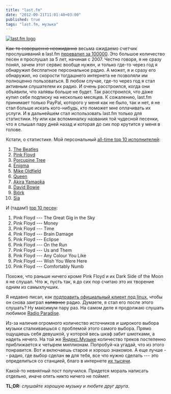 ```yaml
---
title: "last.fm"
date: "2012-09-21T11:01:40+03:00"
published: true
tags: "last.fm, музыка"
---
```


[![](http://a51056ce8d9b948fb69e-8de36eb37b2366f5a76a776c3dee0b32.r42.cf1.rackcdn.com/last.fm_logo.png "last.fm logo")](http://last.fm/)

~~Как-то совершенно неожиданно~~ весьма ожидаемо счетчик прослушиваний в last.fm [перевалил за 100000](http://www.last.fm/user/DikMax). Это большое количество песен я прослушал за 5 лет, начиная с 2007. Честно говоря, я не сразу понял, зачем этот сервис вообще нужен, и только где-то через год я обнаружил бесплатное персональное радио. А может, я и сразу его обнаружил, но скорости тогдашнего интернета не позволяли им полноценно пользоваться. В любом случае, где-то через год я стал активным слушателем их радио. И очень расстроился, когда они объявили, что халявы больше не будет. Так расстроился, что даже купил себе подписку на несколько месяцев. К сожалению, last.fm принимает только PayPal, которого у меня как не было, так и нет, я не стал больше искать кого-нибудь, кто поможет мне оплачивать их услуги. И в дальнейшем стал использовать last.fm только для статистики. Ну или как вспоминалку названия той чудесной песенки, что я слышал пару дней назад и которая до сих пор крутится у меня в голове.

Кстати, о статистике. Мой персональный [all-time top 10 исполнителей](http://www.last.fm/user/DikMax/charts?rangetype=overall&subtype=artists):

1. [The Beatles](http://www.last.fm/music/The+Beatles)
2. [Pink Floyd](http://www.last.fm/music/Pink+Floyd)
3. [Porcupine Tree](http://www.last.fm/music/Porcupine+Tree)
4. [Enigma](http://www.last.fm/music/Enigma)
5. [Mike Oldfield](http://www.last.fm/music/Mike+Oldfield)
6. [Queen](http://www.last.fm/music/Queen)
7. [Akira Yamaoka](http://www.last.fm/music/Akira+Yamaoka)
8. [David Bowie](http://www.last.fm/music/David+Bowie)
9. [Björk](http://www.last.fm/music/Bj%C3%B6rk)
10. [Sia](http://www.last.fm/music/Sia)

И (тадам!) [top 10 песен](http://www.last.fm/user/DikMax/charts?rangetype=overall&subtype=tracks):

1. Pink Floyd --- The Great Gig in the Sky
2. Pink Floyd --- Money
3. Pink Floyd --- Time
4. Pink Floyd --- Brain Damage
5. Pink Floyd --- Eclipse
6. Pink Floyd --- On the Run
7. Pink Floyd --- Us and Them
8. Pink Floyd --- Any Colour You Like
9. Pink Floyd --- Wish You Were Here
10. Pink Floyd --- Comfortably Numb

Похоже, что раньше ничего кроме Pink Floyd и их Dark Side of the Moon я не слушал. Что ж, пусть так, я до сих пор считаю это их творение одним из самыхлучших.

Я недавно писал, как [подправить официальный клиент под linuх](http://dikmax.name/post/lastfmclient2), чтобы он снова заиграл ~~халявное~~ радио. Думаете, я стал его после этого слушать? Ну максимум пару раз. На самом деле я продолжаю слушать любимое [Radio Paradise](http://www.radioparadise.com/).

Из-за наличия огромного количество источников и широкого выбора музыки сталкиваешься с проблемой этого самого выбора. Прямо ощущаешь себя девушкой, у которой весь шкаф забит шмотками, а надеть нечего. На той же [Яндекс.Музыке](http://music.yandex.ru/) количество треков постепенно приближается к четырем миллионам. Попробуй-ка угадай, что из этого понравится. Вот и включаешь старое и хорошо знакомое. А еще лучше -- радио, где выбор сделан ~~за~~ для тебя, все что нужно сделать --- это определиться со станцией, благо в интернете [их тысячи](http://www.shoutcast.com/).

Какой-то невнятный пост получился. Придется мораль написать отдельно, иначе опять никто ничего не поймет.

**TL;DR:** *слушайте хорошую музыку и любите друг друга*.